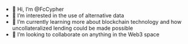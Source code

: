 - 👋 Hi, I’m @FcCypher
- 👀 I’m interested in the use of alternative data
- 🌱 I’m currently learning more about blockchain technology and how uncollateralized lending could be made possible
- 💞️ I’m looking to collaborate on anything in the Web3 space

<!---
FcCypher/FcCypher is a ✨ special ✨ repository because its `README.md` (this file) appears on your GitHub profile.
You can click the Preview link to take a look at your changes.
--->
